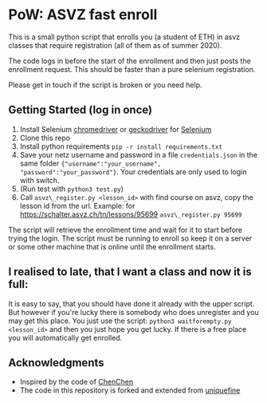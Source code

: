 # PoW: ASVZ fast enroll  

This is a small python script that enrolls you (a student of ETH) in asvz classes that require registration (all of them as of summer 2020).

The code logs in before the start of the enrollment and then just posts the enrollment request. This should be faster than a pure selenium registration.

Please get in touch if the script is broken or you need help. 

## Getting Started (log in once)
1. Install Selenium [chromedriver](https://chromedriver.chromium.org/getting-started#Setup) or [geckodriver](https://github.com/mozilla/geckodriver/releases) for [Selenium](http://www.seleniumhq.org/)
2. Clone this repo
3. Install python requirements `pip -r install requirements.txt`
4. Save your netz username and password in a file `credentials.json` in the same folder ```{"username":"your_username", "password":"your_password"}```. Your credentials are only used to login with switch.
5. (Run test with `python3 test.py`)
6. Call `asvz\_register.py <lesson_id>` with find course on asvz, copy the lesson id from the url. 
   Example: for https://schalter.asvz.ch/tn/lessons/95699 `asvz\_register.py 95699`

The script will retrieve the enrollment time and wait for it to start before trying the login. The script must be running to enroll so keep it on a server or some other machine that is online until the enrollment starts.

## I realised to late, that I want a class and now it is full:
It is easy to say, that you should have done it already with the upper script. But however if you're lucky there is somebody who does unregister and you may get this place. 
You just use the script: `python3 waitforempty.py <lesson_id>` and then you just hope you get lucky. If there is a free place you will automatically get enrolled. 
## Acknowledgments

* Inspired by the code of [ChenChen](https://github.com/ChenchenYo/LoginCode)
* The code in this repository is forked and extended from [uniquefine](https://github.com/uniquefine/asvz_fast_enroll)